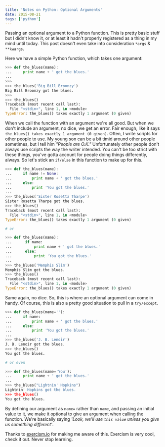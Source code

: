 ```yaml
---
title: 'Notes on Python: Optional Arguments'
date: 2015-08-21
tags: ['python']
---
```


Passing an optional argument to a Python function. This is pretty basic stuff but I didn't know it, or at least it hadn't properly registered as a thing in my mind until today. This post doesn't even take into consideration `*args` & `**kwargs`.

Here we have a simple Python function, which takes one argument:

```python
>>> def the_blues(name):
...     print name + ' got the blues.'
...
>>>
>>> the_blues('Big Bill Broonzy')
Big Bill Broonzy got the blues.
>>>
>>> the_blues()
Traceback (most recent call last):
  File "<stdin>", line 1, in <module>
TypeError: the_blues() takes exactly 1 argument (0 given)
```

When we call the function with an argument we're all good. But when we don't include an argument, no dice, we get an error. Fair enough, like it says `the_blues() takes exactly 1 argument (0 given)`.
Often, I write scripts for other people to use. My young son can be a bit timid around other people sometimes, but I tell him _"People are O.K."_ Unfortunately other people don't always use scripts the way the writer intended. You can't be too strict with these things, you've gotta account for people doing things differently, always.
So let's stick an `if/else` in this function to make up for this.

```python
>>> def the_blues(name):
...     if name != None:
...         print name + ' got the blues.'
...     else:
...         print 'You got the blues.'
...
>>> the_blues('Sister Rosetta Tharpe')
Sister Rosetta Tharpe got the blues.
>>> the_blues()
Traceback (most recent call last):
  File "<stdin>", line 1, in <module>
TypeError: the_blues() takes exactly 1 argument (0 given)

# or

>>> def the_blues(name):
...      if name:
...          print name + ' got the blues.'
...      else:
...          print 'You got the blues.'
...
>>> the_blues('Memphis Slim')
Memphis Slim got the blues.
>>> the_blues()
Traceback (most recent call last):
  File "<stdin>", line 1, in <module>
TypeError: the_blues() takes exactly 1 argument (0 given)
```

Same again, no dice.
So, this is where an optional argument can come in handy. Of course, this is also a pretty good situation to pull in a `try/except`.

```python
>>> def the_blues(name=''):
...     if name:
...         print name + ' got the blues.'
...     else:
...         print 'You got the blues.'
...
>>> the_blues('J. B. Lenoir')
J. B. Lenoir got the blues.
>>> the_blues()
You got the blues.

# or even

>>> def the_blues(name='You'):
...     print name + ' got the blues.'
...
>>> the_blues("Lightnin' Hopkins")
Lightnin' Hopkins got the blues.
>>> the_blues()
You got the blues.
```

By defining our argument as `name=` rather than `name`, and passing an initial value to it, we make it optional to give an argument when calling the function. We're basically saying _'Look, we'll use `this value` unless you give us something different'_.

Thanks to [exercism.io][exercism] for making me aware of this. Exercism is very cool, check it out. Never stop learning.

[exercism]: http://exercism.io/
